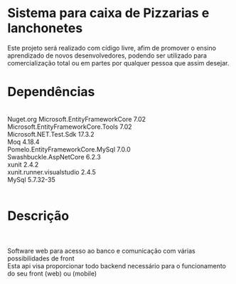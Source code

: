 <h1> Sistema para caixa de Pizzarias e lanchonetes </h1> 

Este projeto será realizado com cídigo livre, afim de promover o ensino aprendizado de novos desenvolvedores, podendo ser utilizado para comercialização total ou em partes por qualquer pessoa que assim desejar. <br>


<h1> Dependências </h1>  <br>
Nuget.org 
Microsoft.EntityFrameworkCore                     7.02 <br>
Microsoft.EntityFrameworkCore.Tools               7.02 <br>
Microsoft.NET.Test.Sdk                            17.3.2 <br>
Moq                                               4.18.4 <br>
Pomelo.EntityFrameworkCore.MySql                  7.0.0 <br>
Swashbuckle.AspNetCore                            6.2.3 <br>
xunit                                             2.4.2 <br>
xunit.runner.visualstudio                         2.4.5 <br>
MySql                                             5.7.32-35 <br>
 <br>
<h1> Descrição </h1> <br>
 <br>
Software web para acesso ao banco e comunicação com várias possibilidades de front <br>
Esta api visa proporcionar todo backend necessário para o funcionamento do seu front (web) ou (mobile) <br>
